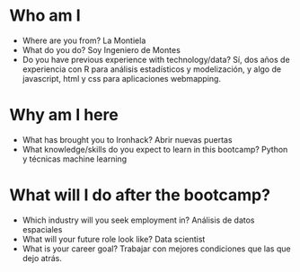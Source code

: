 # Who am I

* Where are you from?
La Montiela
* What do you do?
Soy Ingeniero de Montes
* Do you have previous experience with technology/data?
Sí, dos años de experiencia con R para análisis estadísticos y modelización, y algo de javascript, html y css para aplicaciones webmapping.

# Why am I here

* What has brought you to Ironhack?
Abrir nuevas puertas
* What knowledge/skills do you expect to learn in this bootcamp?
Python y técnicas machine learning

# What will I do after the bootcamp?

* Which industry will you seek employment in?
Análisis de datos espaciales
* What will your future role look like?
Data scientist
* What is your career goal?
Trabajar con mejores condiciones que las que dejo atrás.